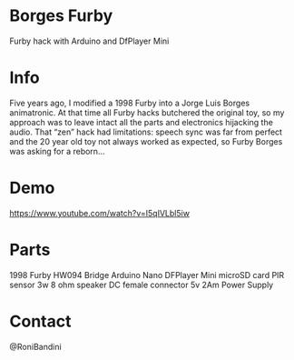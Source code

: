 # Borges Furby
Furby hack with Arduino and DfPlayer Mini

# Info
Five years ago, I modified a 1998 Furby into a Jorge Luis Borges animatronic. At that time all Furby hacks butchered the original toy, so my approach was to leave intact all the parts and electronics hijacking the audio. That  “zen” hack had limitations: speech sync was far from perfect and the 20 year old toy not always worked as expected, so Furby Borges was asking for a reborn...

# Demo
https://www.youtube.com/watch?v=I5qIVLbl5iw

# Parts
1998 Furby 
HW094 Bridge
Arduino Nano
DFPlayer Mini
microSD card
PIR sensor
3w 8 ohm speaker
DC female connector
5v 2Am Power Supply

# Contact
@RoniBandini
